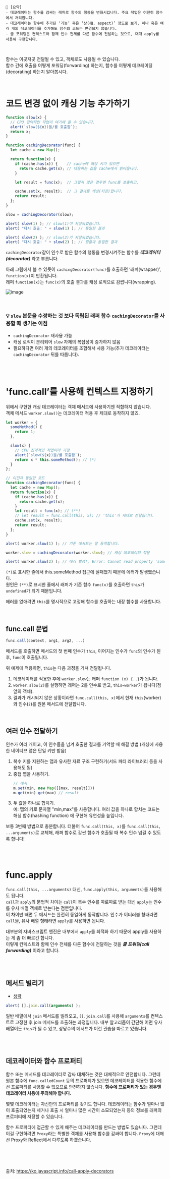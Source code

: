 ```
📍 [요약]
- 데코레이터는 함수를 감싸는 래퍼로 함수의 행동을 변화시킵니다. 주요 작업은 여전히 함수에서 처리합니다.
- 데코레이터는 함수에 추가된 ‘기능’ 혹은 ‘상(相, aspect)’ 정도로 보기. 하나 혹은 여러 개의 데코레이터를 추가해도 함수의 코드는 변경되지 않습니다.
- 콜 포워딩은 컨텍스트와 함께 인수 전체를 다른 함수에 전달하는 것으로, 대개 apply를 사용해 구현합니다.
```
<br/>

함수는 이곳저곳 전달될 수 있고, 객체로도 사용될 수 있습니다.     
함수 간에 호출을 어떻게 포워딩(forwarding) 하는지, 함수를 어떻게 데코레이팅(decorating) 하는지 알아봅시다. 

<br/>

# 코드 변경 없이 캐싱 기능 추가하기
```js
function slow(x) {
  // CPU 집약적인 작업이 여기에 올 수 있습니다.
  alert(`slow(${x})을/를 호출함`);
  return x;
}

function cachingDecorator(func) {
  let cache = new Map();

  return function(x) {
    if (cache.has(x)) {    // cache에 해당 키가 있으면
      return cache.get(x); // 대응하는 값을 cache에서 읽어옵니다.
    }

    let result = func(x);  // 그렇지 않은 경우엔 func를 호출하고,

    cache.set(x, result);  // 그 결과를 캐싱(저장)합니다.
    return result;
  };
}

slow = cachingDecorator(slow);

alert( slow(1) ); // slow(1)이 저장되었습니다.
alert( "다시 호출: " + slow(1) ); // 동일한 결과

alert( slow(2) ); // slow(2)가 저장되었습니다.
alert( "다시 호출: " + slow(2) ); // 윗줄과 동일한 결과
```
`cachingDecorator`같이 인수로 받은 함수의 행동을 변경시켜주는 함수를 ***데코레이터(decorator)*** 라고 부릅니다.    

아래 그림에서 볼 수 있듯이 `cachingDecorator(func)`를 호출하면 ‘래퍼(wrapper)’, `function(x)`이 반환됩니다.    
래퍼 `function(x)`는 `func(x)`의 호출 결과를 캐싱 로직으로 감쌉니다(wrapping).     

![image](https://user-images.githubusercontent.com/50884017/194941567-526aefb3-cc09-4e02-91a3-86edefae629e.png)

<br/>

### 💡 `slow` 본문을 수정하는 것 보다 독립된 래퍼 함수 `cachingDecorator`를 사용할 때 생기는 이점
- `cachingDecorator` 재사용 가능
- 캐싱 로직이 분리되어 `slow` 자체의 복잡성이 증가하지 않음
- 필요하다면 여러 개의 데코레이터를 조합해서 사용 가능(추가 데코레이터는 `cachingDecorator` 뒤를 따릅니다).

<br/><br/>

# 'func.call’를 사용해 컨텍스트 지정하기
위에서 구현한 캐싱 데코레이터는 객체 메서드에 사용하기엔 적합하지 않습니다.    
객체 메서드 `worker.slow()`는 데코레이터 적용 후 제대로 동작하지 않죠.
```js
let worker = {
  someMethod() {
    return 1;
  },

  slow(x) {
    // CPU 집약적인 작업이라 가정
    alert(`slow(${x})을/를 호출함`);
    return x * this.someMethod(); // (*)
  }
};

// 이전과 동일한 코드
function cachingDecorator(func) {
  let cache = new Map();
  return function(x) {
    if (cache.has(x)) {
      return cache.get(x);
    }
    let result = func(x); // (**)
    // let result = func.call(this, x); // 'this'가 제대로 전달됩니다.
    cache.set(x, result);
    return result;
  };
}

alert( worker.slow(1) ); // 기존 메서드는 잘 동작합니다.

worker.slow = cachingDecorator(worker.slow); // 캐싱 데코레이터 적용

alert( worker.slow(2) ); // 에러 발생!, Error: Cannot read property 'someMethod' of undefined
```
`(*)`로 표시한 줄에서 this.someMethod 접근에 실패했기 때문에 에러가 발생했습니다.     
원인은 `(**)`로 표시한 줄에서 래퍼가 기존 함수 `func(x)`를 호출하면 `this`가 `undefined`가 되기 때문입니다.  

에러를 없애려면 `this`를 명시적으로 고정해 함수를 호출하는 내장 함수를 사용합니다.

<br>

## func.call 문법
```js
func.call(context, arg1, arg2, ...)
```
메서드를 호출하면 메서드의 첫 번째 인수가 `this`, 이어지는 인수가 `func`의 인수가 된 후, `func`이 호출됩니다.  

위 예제에 적용하면, `this`는 다음 과정을 거쳐 전달됩니다.

1. 데코레이터를 적용한 후에 `worker.slow`는 래퍼 `function (x) {..}`가 됩니다.
2. `worker.slow(2)`를 실행하면 래퍼는 2를 인수로 받고, `this=worker`가 됩니다(점 앞의 객체).
3. 결과가 캐시되지 않은 상황이라면 `func.call(this, x)`에서 현재 `this`(worker)와 인수(`2`)를 원본 메서드에 전달합니다.

<br>

## 여러 인수 전달하기
인수가 여러 개이고, 이 인수들을 넘겨 호출한 결과를 기억할 때 해결 방법 (캐싱에 사용한 네이티브 맵은 단일 키만 받음)
1. 복수 키를 지원하는 맵과 유사한 자료 구조 구현하기(서드 파티 라이브러리 등을 사용해도 됨)
2. 중첩 맵을 사용하기.      
    ```js
    // 예시
    m.set(min, new Map([[max, result]]))
    m.get(min).get(max) // result
    ```
3. 두 값을 하나로 합치기.       
    예: 맵의 키로 문자열 "min,max"를 사용합니다. 여러 값을 하나로 합치는 코드는 해싱 함수(hashing function) 에 구현해 유연성을 높입니다.

보통 3번째 방법으로 충분합니다. 더불어 `func.call(this, x)`를 `func.call(this, ...arguments)`로 교체해, 래퍼 함수로 감싼 함수가 호출될 때 복수 인수 넘길 수 있도록 합니다!

<br/><br/>

# func.apply
`func.call(this, ...arguments)` 대신, `func.apply(this, arguments)`를 사용해도 됩니다.     
`call`과 `apply`의 문법적 차이는 `call`이 복수 인수를 따로따로 받는 대신 `apply`는 인수를 유사 배열 객체로 받는다는 점뿐입니다.     
이 차이만 빼면 두 메서드는 완전히 동일하게 동작합니다. 인수가 이터러블 형태라면 `call`을, 유사 배열 형태라면 `apply`를 사용하면 됩니다.     

대부분의 자바스크립트 엔진은 내부에서 `apply`를 최적화 하기 때문에 apply를 사용하는 게 좀 더 빠르긴 합니다.    
이렇게 컨텍스트와 함께 인수 전체를 다른 함수에 전달하는 것을 ***콜 포워딩(call forwarding)*** 이라고 합니다.

<br/><br/>

## 메서드 빌리기
- [생략](https://ko.javascript.info/call-apply-decorators#method-borrowing)

```js
alert( [].join.call(arguments) );
```
일반 배열에서 `join` 메서드를 빌려오고, `[].join.call`를 사용해 `arguments`를 컨텍스트로 고정한 후 join 메서드를 호출하는 과정입니다.
내부 알고리즘이 간단해 어떤 유사 배열이든 `this`가 될 수 있고, 상당수의 메서드가 이런 관습을 따르고 있습니다.

<br/><br/>

## 데코레이터와 함수 프로퍼티

함수 또는 메서드를 데코레이터로 감싸 대체하는 것은 대체적으로 안전합니다. 
그런데 원본 함수에 `func.calledCount` 등의 프로퍼티가 있으면 데코레이터를 적용한 함수에선 프로퍼티를 사용할 수 없으므로 안전하지 않습니다. 
**함수에 프로퍼티가 있는 경우엔 데코레이터 사용에 주의해야 합니다.**

몇몇 데코레이터는 자신만의 프로퍼티를 갖기도 합니다. 
데코레이터는 함수가 얼마나 많이 호출되었는지 세거나 호출 시 얼마나 많은 시간이 소모되었는지 등의 정보를 래퍼의 프로퍼티에 저장할 수 있습니다.    

함수 프로퍼티에 접근할 수 있게 해주는 데코레이터를 만드는 방법도 있습니다. 그런데 이걸 구현하려면 `Proxy`라는 특별한 객체를 사용해 함수를 감싸야 합니다. `Proxy`에 대해선 Proxy와 Reflect에서 다루도록 하겠습니다.

<br/><br/><br/>

출처: https://ko.javascript.info/call-apply-decorators
